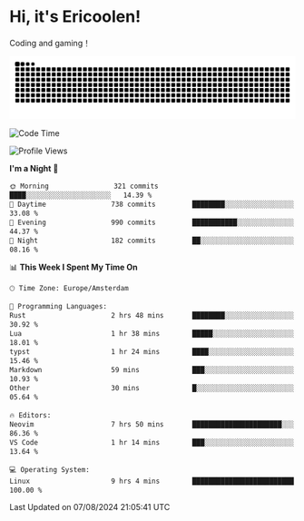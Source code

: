 # Hi, it's Ericoolen!
Coding and gaming！

<picture>
  <source media="(prefers-color-scheme: dark)" srcset="https://raw.githubusercontent.com/Eric-Song-Nop/Eric-Song-Nop/output/github-contribution-grid-snake-dark.svg">
  <source media="(prefers-color-scheme: light)" srcset="https://raw.githubusercontent.com/Eric-Song-Nop/Eric-Song-Nop/output/github-contribution-grid-snake.svg">
  <img alt="github contribution grid snake animation" src="https://raw.githubusercontent.com/Eric-Song-Nop/Eric-Song-Nop/output/github-contribution-grid-snake.svg">
</picture>

<!--START_SECTION:waka-->
![Code Time](http://img.shields.io/badge/Code%20Time-1%2C429%20hrs%2056%20mins-blue)

![Profile Views](http://img.shields.io/badge/Profile%20Views-0-blue)

**I'm a Night 🦉** 

```text
🌞 Morning                321 commits         ████░░░░░░░░░░░░░░░░░░░░░   14.39 % 
🌆 Daytime                738 commits         ████████░░░░░░░░░░░░░░░░░   33.08 % 
🌃 Evening                990 commits         ███████████░░░░░░░░░░░░░░   44.37 % 
🌙 Night                  182 commits         ██░░░░░░░░░░░░░░░░░░░░░░░   08.16 % 
```


📊 **This Week I Spent My Time On** 

```text
🕑︎ Time Zone: Europe/Amsterdam

💬 Programming Languages: 
Rust                     2 hrs 48 mins       ████████░░░░░░░░░░░░░░░░░   30.92 % 
Lua                      1 hr 38 mins        █████░░░░░░░░░░░░░░░░░░░░   18.01 % 
typst                    1 hr 24 mins        ████░░░░░░░░░░░░░░░░░░░░░   15.46 % 
Markdown                 59 mins             ███░░░░░░░░░░░░░░░░░░░░░░   10.93 % 
Other                    30 mins             █░░░░░░░░░░░░░░░░░░░░░░░░   05.64 % 

🔥 Editors: 
Neovim                   7 hrs 50 mins       ██████████████████████░░░   86.36 % 
VS Code                  1 hr 14 mins        ███░░░░░░░░░░░░░░░░░░░░░░   13.64 % 

💻 Operating System: 
Linux                    9 hrs 4 mins        █████████████████████████   100.00 % 
```


 Last Updated on 07/08/2024 21:05:41 UTC
<!--END_SECTION:waka-->
